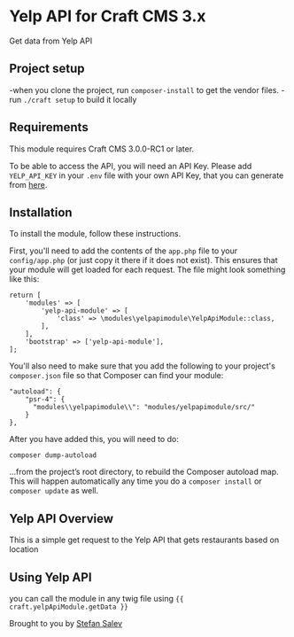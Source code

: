 # Yelp API for Craft CMS 3.x
Get data from Yelp API

## Project setup

-when you clone the project, run `composer-install` to get the vendor files.
-run `./craft setup` to build it locally



## Requirements

This module requires Craft CMS 3.0.0-RC1 or later.

To be able to access the API, you will need an API Key.
Please add `YELP_API_KEY` in your `.env` file with your own API Key,
that you can generate from [here](https://www.yelp.com/developers/documentation/v3/authentication).

## Installation

To install the module, follow these instructions.

First, you'll need to add the contents of the `app.php` file to your `config/app.php` (or just copy it there if it does not exist). This ensures that your module will get loaded for each request. The file might look something like this:
```
return [
    'modules' => [
        'yelp-api-module' => [
            'class' => \modules\yelpapimodule\YelpApiModule::class,
        ],
    ],
    'bootstrap' => ['yelp-api-module'],
];
```
You'll also need to make sure that you add the following to your project's `composer.json` file so that Composer can find your module:

    "autoload": {
        "psr-4": {
          "modules\\yelpapimodule\\": "modules/yelpapimodule/src/"
        }
    },

After you have added this, you will need to do:

    composer dump-autoload
 
 …from the project’s root directory, to rebuild the Composer autoload map. This will happen automatically any time you do a `composer install` or `composer update` as well.

## Yelp API Overview

This is a simple get request to the Yelp API that gets restaurants based 
on location

## Using Yelp API
you can call the module in any twig file using `{{ craft.yelpApiModule.getData }}`


Brought to you by [Stefan Salev](dzalev.com)
